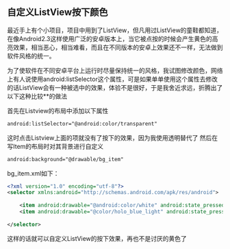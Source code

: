 ## 自定义ListView按下颜色
最近手上有个小项目，项目中用到了ListView，但凡用过ListView的童鞋都知道，在像Android2.3这样使用广泛的安卓版本上，当它被点按的时候会产生黄色的高亮效果，相当恶心，相当难看，而且在不同版本的安卓上效果还不一样，无法做到软件风格的统一。

为了使软件在不同安卓平台上运行时尽量保持统一的风格，我试图修改颜色，网络上有人说使用android:listSelector这个属性，可是如果单单使用这个属性去修改的话ListView会有一种被选中的效果，体验不是很好，于是我舍近求远，折腾出了以下这种比较**的做法

首先在Listview的布局中添加以下属性
```xml
android:listSelector="@android:color/transparent"
```
这时点击Listview上面的项就没有了按下的效果，因为我使用透明替代了
然后在写Item的布局时对其背景进行自定义
```xml
android:background="@drawable/bg_item"
```
bg_item.xml如下：
```xml
<?xml version="1.0" encoding="utf-8"?>
<selector xmlns:android="http://schemas.android.com/apk/res/android">
 
    <item android:drawable="@android:color/white" android:state_pressed="false"/>
    <item android:drawable="@color/holo_blue_light" android:state_pressed="true"/>
 
</selector>
```
这样的话就可以自定义ListView的按下效果，再也不是讨厌的黄色了